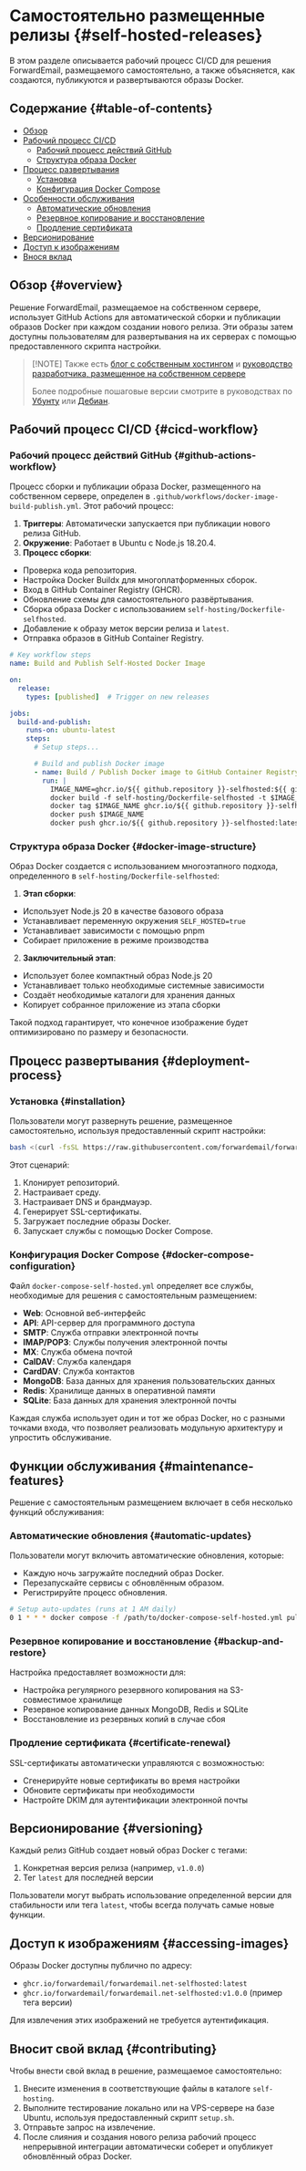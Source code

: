 # Самостоятельно размещенные релизы {#self-hosted-releases}

В этом разделе описывается рабочий процесс CI/CD для решения ForwardEmail, размещаемого самостоятельно, а также объясняется, как создаются, публикуются и развертываются образы Docker.

## Содержание {#table-of-contents}

* [Обзор](#overview)
* [Рабочий процесс CI/CD](#cicd-workflow)
  * [Рабочий процесс действий GitHub](#github-actions-workflow)
  * [Структура образа Docker](#docker-image-structure)
* [Процесс развертывания](#deployment-process)
  * [Установка](#installation)
  * [Конфигурация Docker Compose](#docker-compose-configuration)
* [Особенности обслуживания](#maintenance-features)
  * [Автоматические обновления](#automatic-updates)
  * [Резервное копирование и восстановление](#backup-and-restore)
  * [Продление сертификата](#certificate-renewal)
* [Версионирование](#versioning)
* [Доступ к изображениям](#accessing-images)
* [Внося вклад](#contributing)

## Обзор {#overview}

Решение ForwardEmail, размещаемое на собственном сервере, использует GitHub Actions для автоматической сборки и публикации образов Docker при каждом создании нового релиза. Эти образы затем доступны пользователям для развертывания на их серверах с помощью предоставленного скрипта настройки.

> \[!NOTE]
> Также есть [блог с собственным хостингом](https://forwardemail.net/blog/docs/self-hosted-solution) и [руководство разработчика, размещенное на собственном сервере](https://forwardemail.net/self-hosted)
>
> Более подробные пошаговые версии смотрите в руководствах по [Убунту](https://forwardemail.net/guides/selfhosted-on-ubuntu) или [Дебиан](https://forwardemail.net/guides/selfhosted-on-debian).

## Рабочий процесс CI/CD {#cicd-workflow}

### Рабочий процесс действий GitHub {#github-actions-workflow}

Процесс сборки и публикации образа Docker, размещенного на собственном сервере, определен в `.github/workflows/docker-image-build-publish.yml`. Этот рабочий процесс:

1. **Триггеры**: Автоматически запускается при публикации нового релиза GitHub.
2. **Окружение**: Работает в Ubuntu с Node.js 18.20.4.
3. **Процесс сборки**:
* Проверка кода репозитория.
* Настройка Docker Buildx для многоплатформенных сборок.
* Вход в GitHub Container Registry (GHCR).
* Обновление схемы для самостоятельного развёртывания.
* Сборка образа Docker с использованием `self-hosting/Dockerfile-selfhosted`.
* Добавление к образу меток версии релиза и `latest`.
* Отправка образов в GitHub Container Registry.

```yaml
# Key workflow steps
name: Build and Publish Self-Hosted Docker Image

on:
  release:
    types: [published]  # Trigger on new releases

jobs:
  build-and-publish:
    runs-on: ubuntu-latest
    steps:
      # Setup steps...

      # Build and publish Docker image
      - name: Build / Publish Docker image to GitHub Container Registry
        run: |
          IMAGE_NAME=ghcr.io/${{ github.repository }}-selfhosted:${{ github.ref_name }}
          docker build -f self-hosting/Dockerfile-selfhosted -t $IMAGE_NAME .
          docker tag $IMAGE_NAME ghcr.io/${{ github.repository }}-selfhosted:latest
          docker push $IMAGE_NAME
          docker push ghcr.io/${{ github.repository }}-selfhosted:latest
```

### Структура образа Docker {#docker-image-structure}

Образ Docker создается с использованием многоэтапного подхода, определенного в `self-hosting/Dockerfile-selfhosted`:

1. **Этап сборки**:
* Использует Node.js 20 в качестве базового образа
* Устанавливает переменную окружения `SELF_HOSTED=true`
* Устанавливает зависимости с помощью pnpm
* Собирает приложение в режиме производства

2. **Заключительный этап**:
* Использует более компактный образ Node.js 20
* Устанавливает только необходимые системные зависимости
* Создаёт необходимые каталоги для хранения данных
* Копирует собранное приложение из этапа сборки

Такой подход гарантирует, что конечное изображение будет оптимизировано по размеру и безопасности.

## Процесс развертывания {#deployment-process}

### Установка {#installation}

Пользователи могут развернуть решение, размещенное самостоятельно, используя предоставленный скрипт настройки:

```bash
bash <(curl -fsSL https://raw.githubusercontent.com/forwardemail/forwardemail.net/refs/heads/master/self-hosting/setup.sh)
```

Этот сценарий:

1. Клонирует репозиторий.
2. Настраивает среду.
3. Настраивает DNS и брандмауэр.
4. Генерирует SSL-сертификаты.
5. Загружает последние образы Docker.
6. Запускает службы с помощью Docker Compose.

### Конфигурация Docker Compose {#docker-compose-configuration}

Файл `docker-compose-self-hosted.yml` определяет все службы, необходимые для решения с самостоятельным размещением:

* **Web**: Основной веб-интерфейс
* **API**: API-сервер для программного доступа
* **SMTP**: Служба отправки электронной почты
* **IMAP/POP3**: Службы получения электронной почты
* **MX**: Служба обмена почтой
* **CalDAV**: Служба календаря
* **CardDAV**: Служба контактов
* **MongoDB**: База данных для хранения пользовательских данных
* **Redis**: Хранилище данных в оперативной памяти
* **SQLite**: База данных для хранения электронной почты

Каждая служба использует один и тот же образ Docker, но с разными точками входа, что позволяет реализовать модульную архитектуру и упростить обслуживание.

## Функции обслуживания {#maintenance-features}

Решение с самостоятельным размещением включает в себя несколько функций обслуживания:

### Автоматические обновления {#automatic-updates}

Пользователи могут включить автоматические обновления, которые:

* Каждую ночь загружайте последний образ Docker.
* Перезапускайте сервисы с обновлённым образом.
* Регистрируйте процесс обновления.

```bash
# Setup auto-updates (runs at 1 AM daily)
0 1 * * * docker compose -f /path/to/docker-compose-self-hosted.yml pull && docker compose -f /path/to/docker-compose-self-hosted.yml up -d >> /var/log/autoupdate.log 2>&1
```

### Резервное копирование и восстановление {#backup-and-restore}

Настройка предоставляет возможности для:

* Настройка регулярного резервного копирования на S3-совместимое хранилище
* Резервное копирование данных MongoDB, Redis и SQLite
* Восстановление из резервных копий в случае сбоя

### Продление сертификата {#certificate-renewal}

SSL-сертификаты автоматически управляются с возможностью:

* Сгенерируйте новые сертификаты во время настройки
* Обновите сертификаты при необходимости
* Настройте DKIM для аутентификации электронной почты

## Версионирование {#versioning}

Каждый релиз GitHub создает новый образ Docker с тегами:

1. Конкретная версия релиза (например, `v1.0.0`)
2. Тег `latest` для последней версии

Пользователи могут выбрать использование определенной версии для стабильности или тега `latest`, чтобы всегда получать самые новые функции.

## Доступ к изображениям {#accessing-images}

Образы Docker доступны публично по адресу:

* `ghcr.io/forwardemail/forwardemail.net-selfhosted:latest`
* `ghcr.io/forwardemail/forwardemail.net-selfhosted:v1.0.0` (пример тега версии)

Для извлечения этих изображений не требуется аутентификация.

## Вносит свой вклад {#contributing}

Чтобы внести свой вклад в решение, размещаемое самостоятельно:

1. Внесите изменения в соответствующие файлы в каталоге `self-hosting`.
2. Выполните тестирование локально или на VPS-сервере на базе Ubuntu, используя предоставленный скрипт `setup.sh`.
3. Отправьте запрос на извлечение.
4. После слияния и создания нового релиза рабочий процесс непрерывной интеграции автоматически соберет и опубликует обновлённый образ Docker.